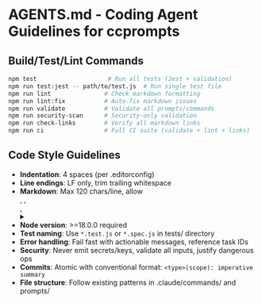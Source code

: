# AGENTS.md - Coding Agent Guidelines for ccprompts

## Build/Test/Lint Commands

```bash
npm test                    # Run all tests (Jest + validation)
npm run test:jest -- path/to/test.js  # Run single test file
npm run lint               # Check markdown formatting
npm run lint:fix           # Auto-fix markdown issues
npm run validate           # Validate all prompts/commands
npm run security-scan      # Security-only validation
npm run check-links        # Verify all markdown links
npm run ci                 # Full CI suite (validate + lint + links)
```

## Code Style Guidelines

- **Indentation**: 4 spaces (per .editorconfig)
- **Line endings**: LF only, trim trailing whitespace
- **Markdown**: Max 120 chars/line, allow <div>, <img>, <br>, <details>, <summary>
- **Node version**: >=18.0.0 required
- **Test naming**: Use `*.test.js` or `*.spec.js` in tests/ directory
- **Error handling**: Fail fast with actionable messages, reference task IDs
- **Security**: Never emit secrets/keys, validate all inputs, justify dangerous ops
- **Commits**: Atomic with conventional format: `<type>(scope): imperative summary`
- **File structure**: Follow existing patterns in .claude/commands/ and prompts/
